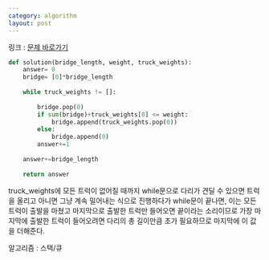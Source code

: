 ```yaml
---
category: algorithm
layout: post
---
```


링크 : [문제 바로가기](https://programmers.co.kr/learn/courses/30/lessons/42583)

```python
def solution(bridge_length, weight, truck_weights):
    answer= 0
    bridge= [0]*bridge_length
    
    while truck_weights != []:
        
        bridge.pop(0)
        if sum(bridge)+truck_weights[0] <= weight:
            bridge.append(truck_weights.pop(0))
        else:
            bridge.append(0)
        answer+=1
        
    answer+=bridge_length
    
    return answer
```

truck_weights에 모든 트럭이 없어질 때까지 while문으로 다리가 견딜 수 있으면 트럭을 올리고 아니면 그냥 계속 밀어내는 식으로 진행하다가 while문이 끝나면, 이는 모든 트럭이 출발을 마쳤고 마지막으로 출발한 트럭만 들어오면 끝이라는 소리이므로 가장 마지막에 출발한 트럭이 들어오려면 다리의 총 길이만큼 초가 필요하므로 마지막에 이 값을 더해준다.



알고리즘 : 스택/큐
